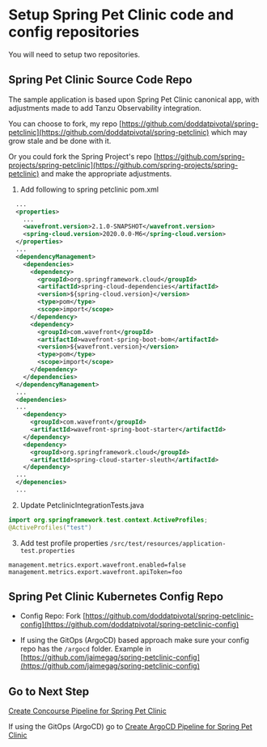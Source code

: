# Setup Spring Pet Clinic code and config repositories

You will need to setup two repositories.

## Spring Pet Clinic Source Code Repo

The sample application is based upon Spring Pet Clinic canonical app, with adjustments made to add Tanzu Observability integration.

You can choose to fork, my repo [https://github.com/doddatpivotal/spring-petclinic](https://github.com/doddatpivotal/spring-petclinic) which may grow stale and be done with it.

Or you could fork the Spring Project's repo [https://github.com/spring-projects/spring-petclinic](https://github.com/spring-projects/spring-petclinic) and make the appropriate adjustments.

1. Add following to spring petclinic pom.xml

```xml
  ...
  <properties>
    ...
    <wavefront.version>2.1.0-SNAPSHOT</wavefront.version>
    <spring-cloud.version>2020.0.0-M6</spring-cloud.version>
  </properties>
  ...
  <dependencyManagement>
    <dependencies>
      <dependency>
        <groupId>org.springframework.cloud</groupId>
        <artifactId>spring-cloud-dependencies</artifactId>
        <version>${spring-cloud.version}</version>
        <type>pom</type>
        <scope>import</scope>
      </dependency>
      <dependency>
        <groupId>com.wavefront</groupId>
        <artifactId>wavefront-spring-boot-bom</artifactId>
        <version>${wavefront.version}</version>
        <type>pom</type>
        <scope>import</scope>
      </dependency>
    </dependencies>
  </dependencyManagement>
  ...
  <dependencies>
  ...
    <dependency>
      <groupId>com.wavefront</groupId>
      <artifactId>wavefront-spring-boot-starter</artifactId>
    </dependency>
    <dependency>
      <groupId>org.springframework.cloud</groupId>
      <artifactId>spring-cloud-starter-sleuth</artifactId>
    </dependency>
  ...
  </depenencies>
  ...
```

2. Update PetclinicIntegrationTests.java

```java
import org.springframework.test.context.ActiveProfiles;
@ActiveProfiles("test")
```

3. Add test profile properties `/src/test/resources/application-test.properties`

```
management.metrics.export.wavefront.enabled=false
management.metrics.export.wavefront.apiToken=foo
```

## Spring Pet Clinic Kubernetes Config Repo

- Config Repo: Fork [https://github.com/doddatpivotal/spring-petclinic-config](https://github.com/doddatpivotal/spring-petclinic-config)

- If using the GitOps (ArgoCD) based approach make sure your config repo has the `/argocd` folder. Example in [https://github.com/jaimegag/spring-petclinic-config](https://github.com/jaimegag/spring-petclinic-config)

## Go to Next Step

[Create Concourse Pipeline for Spring Pet Clinic](08-petclinic-pipeline.md)

If using the GitOps (ArgoCD) go to [Create ArgoCD Pipeline for Spring Pet Clinic](08-petclinic-pipeline-gitops.md)
